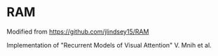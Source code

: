 # RAM

Modified from https://github.com/jlindsey15/RAM

Implementation of "Recurrent Models of Visual Attention" V. Mnih et al.

